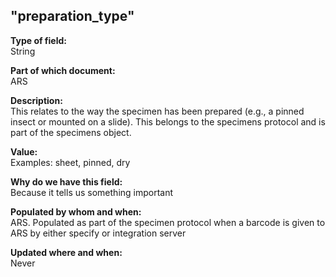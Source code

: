 ## "preparation_type"

**Type of field:**  
String  

**Part of which document:**  
ARS

**Description:**  
This relates to the way the specimen has been prepared (e.g., a pinned insect or mounted on a slide). This belongs to the specimens protocol and is part of the specimens object.

**Value:**  
Examples: sheet, pinned, dry

**Why do we have this field:**  
Because it tells us something important  

**Populated by whom and when:**  
ARS. Populated as part of the specimen protocol when a barcode is given to ARS by either specify or integration server

**Updated where and when:**  
Never

